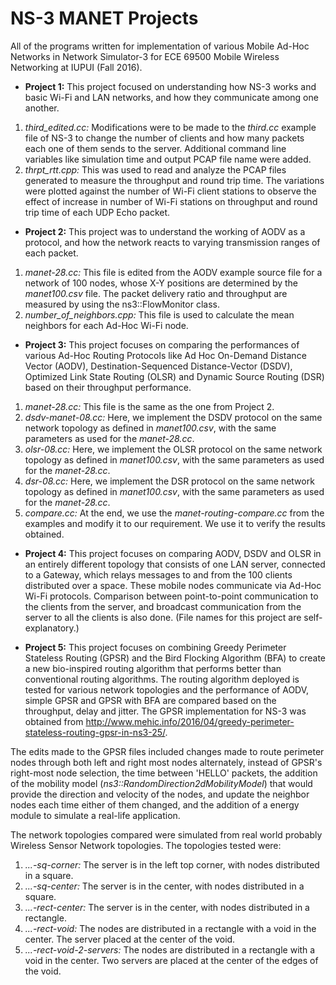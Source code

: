 # NS-3 MANET Projects

All of the programs written for implementation of various Mobile Ad-Hoc Networks in Network Simulator-3 for ECE 69500 Mobile Wireless Networking at IUPUI (Fall 2016).

- **Project 1:** This project focused on understanding how NS-3 works and basic Wi-Fi and LAN networks, and how they communicate among one another.

 1. *third_edited.cc:* Modifications were to be made to the *third.cc* example file of NS-3 to change the number of clients and how many packets each one of them sends to the server. Additional command line variables like simulation time and output PCAP file name were added.
 2. *thrpt_rtt.cpp:* This was used to read and analyze the PCAP files generated to measure the throughput and round trip time. The variations were plotted against the number of Wi-Fi client stations to observe the effect of increase in number of Wi-Fi stations on throughput and round trip time of each UDP Echo packet.

- **Project 2:** This project was to understand the working of AODV as a protocol, and how the network reacts to varying transmission ranges of each packet.

 1. *manet-28.cc:* This file is edited from the AODV example source file for a network of 100 nodes, whose X-Y positions are determined by the *manet100.csv* file. The packet delivery ratio and throughput are measured by using the ns3::FlowMonitor class.
 2. *number_of_neighbors.cpp:* This file is used to calculate the mean neighbors for each Ad-Hoc Wi-Fi node.

- **Project 3:** This project focuses on comparing the performances of various Ad-Hoc Routing Protocols like Ad Hoc On-Demand Distance Vector (AODV), Destination-Sequenced Distance-Vector (DSDV), Optimized Link State Routing (OLSR) and Dynamic Source Routing (DSR) based on their throughput performance.

 1. *manet-28.cc:* This file is the same as the one from Project 2.
 2. *dsdv-manet-08.cc:* Here, we implement the DSDV protocol on the same network topology as defined in *manet100.csv*, with the same parameters as used for the *manet-28.cc*.
 3. *olsr-08.cc:* Here, we implement the OLSR protocol on the same network topology as defined in *manet100.csv*, with the same parameters as used for the *manet-28.cc*.
 4. *dsr-08.cc:* Here, we implement the DSR protocol on the same network topology as defined in *manet100.csv*, with the same parameters as used for the *manet-28.cc*.
 5. *compare.cc:* At the end, we use the *manet-routing-compare.cc* from the examples and modify it to our requirement. We use it to verify the results obtained.

- **Project 4:** This project focuses on comparing AODV, DSDV and OLSR in an entirely different topology that consists of one LAN server, connected to a Gateway, which relays messages to and from the 100 clients distributed over a space. These mobile nodes communicate via Ad-Hoc Wi-Fi protocols. Comparison between point-to-point communication to the clients from the server, and broadcast communication from the server to all the clients is also done. (File names for this project are self-explanatory.)

- **Project 5:**
 This project focuses on combining Greedy Perimeter Stateless Routing (GPSR) and the Bird Flocking Algorithm (BFA) to create a new bio-inspired routing algorithm that performs better than conventional routing algorithms. The routing algorithm deployed is tested for various network topologies and the performance of AODV, simple GPSR and GPSR with BFA are compared based on the throughput, delay and jitter. The GPSR implementation for NS-3 was obtained from http://www.mehic.info/2016/04/greedy-perimeter-stateless-routing-gpsr-in-ns3-25/.

 The edits made to the GPSR files included changes made to route perimeter nodes through both left and right most nodes alternately, instead of GPSR's right-most node selection, the time between 'HELLO' packets, the addition of the mobility model (*ns3::RandomDirection2dMobilityModel*) that would provide the direction and velocity of the nodes, and update the neighbor nodes each time either of them changed, and the addition of a energy module to simulate a real-life application.

 The network topologies compared were simulated from real world probably Wireless Sensor Network topologies. The topologies tested were:
 1. *...-sq-corner:* The server is in the left top corner, with nodes distributed in a square.
 2. *...-sq-center:* The server is in the center, with nodes distributed in a square.
 3. *...-rect-center:* The server is in the center, with nodes distributed in a rectangle.
 4. *...-rect-void:* The nodes are distributed in a rectangle with a void in the center. The server placed at the center of the void.
 5. *...-rect-void-2-servers:* The nodes are distributed in a rectangle with a void in the center. Two servers are placed at the center of the edges of the void.
